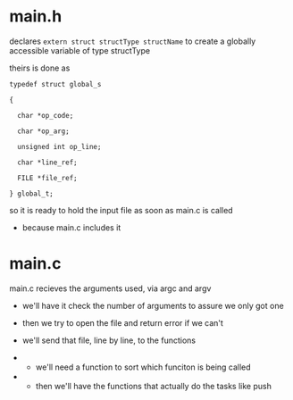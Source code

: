 

# main.h

declares `extern struct structType structName` to create a globally accessible variable of type structType

theirs is done as

`typedef struct global_s`

`{`

`  char *op_code;`

`  char *op_arg;`

`  unsigned int op_line;`

`  char *line_ref;`

`  FILE *file_ref;`

`} global_t;`

so it is ready to hold the input file as soon as main.c is called

- because main.c includes it

# main.c

main.c recieves the arguments used, via argc and argv

- we'll have it check the number of arguments to assure we only got one

- then we try to open the file and return error if we can't

- we'll send that file, line by line, to the functions

- - we'll need a function to sort which funciton is being called

- - then we'll have the functions that actually do the tasks like push



